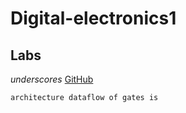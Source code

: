 # Digital-electronics1
## Labs
_underscores_
[GitHub](http://github.com)
```
architecture dataflow of gates is

```
